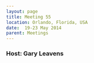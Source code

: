 ```yaml
---
layout: page
title: Meeting 55
location: Orlando, Florida, USA
date:  19-23 May 2014
parent: Meetings
---
```


<h3>Host: Gary Leavens</h3>